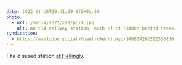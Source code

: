```yaml
---
date: 2022-08-16T20:41:59.876+01:00
photo:
  - url: /media/2022/228/p1/1.jpg
    alt: An old railway station, much of it hidden behind trees.
syndication:
  - https://mastodon.social/@paulrobertlloyd/108834262512330836
---
```


The disused station [at Hellingly](http://www.disused-stations.org.uk/h/hellingly/index.shtml).
